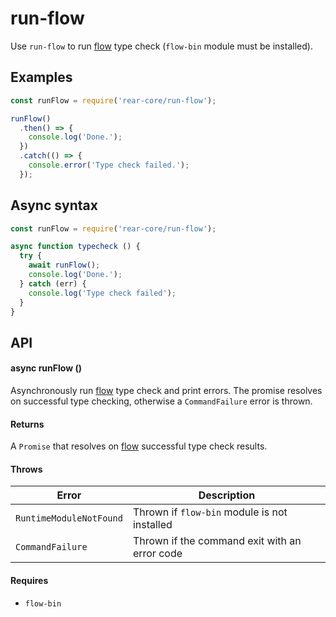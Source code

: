 # run-flow

Use `run-flow` to run [flow] type check (`flow-bin` module must be installed).

## Examples

  ```javascript
  const runFlow = require('rear-core/run-flow');

  runFlow()
    .then() => {
      console.log('Done.');
    })
    .catch(() => {
      console.error('Type check failed.');
    });
  ```

## Async syntax

  ```javascript
  const runFlow = require('rear-core/run-flow');

  async function typecheck () {
    try {
      await runFlow();
      console.log('Done.');
    } catch (err) {
      console.log('Type check failed');
    }
  }
  ```

## API

#### async runFlow ()

Asynchronously run [flow] type check and print errors. The promise resolves on
successful type checking, otherwise a `CommandFailure` error is thrown.

#### Returns

A `Promise` that resolves on [flow] successful type check results.

#### Throws

| Error                   | Description                                   |
|-------------------------|-----------------------------------------------|
| `RuntimeModuleNotFound` | Thrown if `flow-bin` module is not installed  |
| `CommandFailure`        | Thrown if the command exit with an error code |

#### Requires

* `flow-bin`

[flow]: https://flow.org
